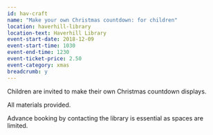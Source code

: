 ```yaml
---
id: hav-craft
name: "Make your own Christmas countdown: for children"
location: haverhill-library
location-text: Haverhill Library
event-start-date: 2018-12-09
event-start-time: 1030
event-end-time: 1230
event-ticket-price: 2.50
event-category: xmas
breadcrumb: y
---
```


Children are invited to make their own Christmas countdown displays.

All materials provided.

Advance booking by contacting the library is essential as spaces are limited.
